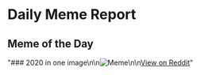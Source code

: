 # Daily Meme Report

## Meme of the Day
"### 2020 in one image\n\n![Meme](https://i.redd.it/b5vhvpormwve1.png)\n\n[View on Reddit](https://redd.it/1k3cz1d)"

